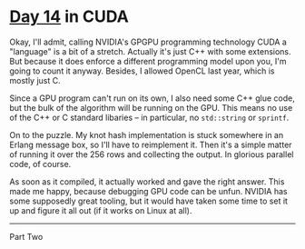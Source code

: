 # [Day 14](http://adventofcode.com/2017/day/14) in CUDA

Okay, I'll admit, calling NVIDIA's GPGPU programming technology CUDA a
"language" is a bit of a stretch. Actually it's just C++ with some extensions.
But because it does enforce a different programming model upon you, I'm going
to count it anyway. Besides, I allowed OpenCL last year, which is mostly just
C.

Since a GPU program can't run on its own, I also need some C++ glue code, but
the bulk of the algorithm will be running on the GPU. This means no use of the
C++ or C standard libaries – in particular, no `std::string` or `sprintf`.

On to the puzzle. My knot hash implementation is stuck somewhere in an Erlang
message box, so I'll have to reimplement it. Then it's a simple matter of
running it over the 256 rows and collecting the output. In glorious parallel
code, of course.

As soon as it compiled, it actually worked and gave the right answer. This made
me happy, because debugging GPU code can be unfun. NVIDIA has some supposedly
great tooling, but it would have taken some time to set it up and figure it all
out (if it works on Linux at all).

---

Part Two
